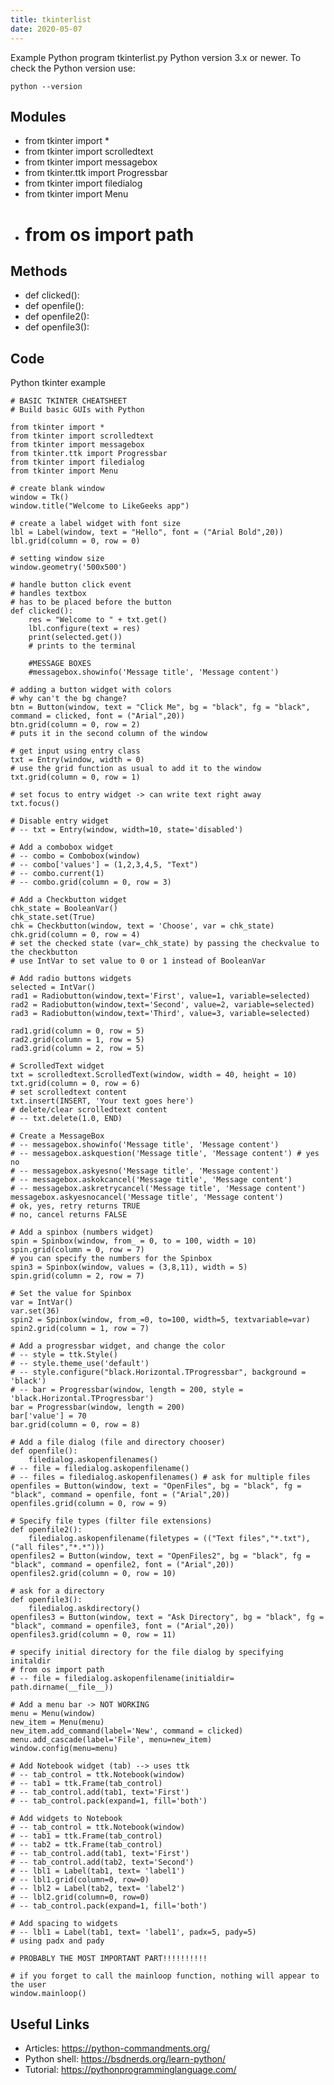 ```yaml
---
title: tkinterlist
date: 2020-05-07
---
```

Example Python program tkinterlist.py
Python version 3.x or newer.
To check the Python version use:

    python --version

## Modules

* from tkinter import *
* from tkinter import scrolledtext
* from tkinter import messagebox
* from tkinter.ttk import Progressbar
* from tkinter import filedialog
* from tkinter import Menu
* # from os import path

## Methods

* def clicked():
* def openfile():
* def openfile2():
* def openfile3():

## Code

Python tkinter example

    # BASIC TKINTER CHEATSHEET
    # Build basic GUIs with Python
    
    from tkinter import *
    from tkinter import scrolledtext
    from tkinter import messagebox
    from tkinter.ttk import Progressbar
    from tkinter import filedialog
    from tkinter import Menu
    
    # create blank window
    window = Tk()
    window.title("Welcome to LikeGeeks app")
    
    # create a label widget with font size
    lbl = Label(window, text = "Hello", font = ("Arial Bold",20))
    lbl.grid(column = 0, row = 0)
    
    # setting window size
    window.geometry('500x500')
    
    # handle button click event  
    # handles textbox
    # has to be placed before the button
    def clicked():
        res = "Welcome to " + txt.get()
        lbl.configure(text = res)
        print(selected.get())
        # prints to the terminal
    
        #MESSAGE BOXES
        #messagebox.showinfo('Message title', 'Message content')
    
    # adding a button widget with colors
    # why can't the bg change?
    btn = Button(window, text = "Click Me", bg = "black", fg = "black", command = clicked, font = ("Arial",20))
    btn.grid(column = 0, row = 2)
    # puts it in the second column of the window
    
    # get input using entry class
    txt = Entry(window, width = 0)
    # use the grid function as usual to add it to the window
    txt.grid(column = 0, row = 1)
    
    # set focus to entry widget -> can write text right away
    txt.focus()
    
    # Disable entry widget 
    # -- txt = Entry(window, width=10, state='disabled')
    
    # Add a combobox widget
    # -- combo = Combobox(window)
    # -- combo['values'] = (1,2,3,4,5, "Text")
    # -- combo.current(1)
    # -- combo.grid(column = 0, row = 3)
    
    # Add a Checkbutton widget
    chk_state = BooleanVar()
    chk_state.set(True)
    chk = Checkbutton(window, text = 'Choose', var = chk_state)
    chk.grid(column = 0, row = 4)
    # set the checked state (var=_chk_state) by passing the checkvalue to the checkbutton
    # use IntVar to set value to 0 or 1 instead of BooleanVar
    
    # Add radio buttons widgets
    selected = IntVar()
    rad1 = Radiobutton(window,text='First', value=1, variable=selected)
    rad2 = Radiobutton(window,text='Second', value=2, variable=selected)
    rad3 = Radiobutton(window,text='Third', value=3, variable=selected)
    
    rad1.grid(column = 0, row = 5)
    rad2.grid(column = 1, row = 5)
    rad3.grid(column = 2, row = 5)
    
    # ScrolledText widget
    txt = scrolledtext.ScrolledText(window, width = 40, height = 10)
    txt.grid(column = 0, row = 6)
    # set scrolledtext content
    txt.insert(INSERT, 'Your text goes here')
    # delete/clear scrolledtext content
    # -- txt.delete(1.0, END)
    
    # Create a MessageBox
    # -- messagebox.showinfo('Message title', 'Message content')
    # -- messagebox.askquestion('Message title', 'Message content') # yes no
    # -- messagebox.askyesno('Message title', 'Message content')
    # -- messagebox.askokcancel('Message title', 'Message content')
    # -- messagebox.askretrycancel('Message title', 'Message content')
    messagebox.askyesnocancel('Message title', 'Message content')
    # ok, yes, retry returns TRUE
    # no, cancel returns FALSE
    
    # Add a spinbox (numbers widget)
    spin = Spinbox(window, from_ = 0, to = 100, width = 10)
    spin.grid(column = 0, row = 7)
    # you can specify the numbers for the Spinbox
    spin3 = Spinbox(window, values = (3,8,11), width = 5)
    spin.grid(column = 2, row = 7)
    
    # Set the value for Spinbox
    var = IntVar()
    var.set(36)
    spin2 = Spinbox(window, from_=0, to=100, width=5, textvariable=var)
    spin2.grid(column = 1, row = 7)
    
    # Add a progressbar widget, and change the color
    # -- style = ttk.Style()
    # -- style.theme_use('default')
    # -- style.configure("black.Horizontal.TProgressbar", background = 'black')
    # -- bar = Progressbar(window, length = 200, style = 'black.Horizontal.TProgressbar')
    bar = Progressbar(window, length = 200)
    bar['value'] = 70
    bar.grid(column = 0, row = 8)
    
    # Add a file dialog (file and directory chooser)
    def openfile():
        filedialog.askopenfilenames()
    # -- file = filedialog.askopenfilename()
    # -- files = filedialog.askopenfilenames() # ask for multiple files
    openfiles = Button(window, text = "OpenFiles", bg = "black", fg = "black", command = openfile, font = ("Arial",20))
    openfiles.grid(column = 0, row = 9)
    
    # Specify file types (filter file extensions)
    def openfile2():
        filedialog.askopenfilename(filetypes = (("Text files","*.txt"),("all files","*.*")))
    openfiles2 = Button(window, text = "OpenFiles2", bg = "black", fg = "black", command = openfile2, font = ("Arial",20))
    openfiles2.grid(column = 0, row = 10)
    
    # ask for a directory
    def openfile3():
        filedialog.askdirectory()
    openfiles3 = Button(window, text = "Ask Directory", bg = "black", fg = "black", command = openfile3, font = ("Arial",20))
    openfiles3.grid(column = 0, row = 11)
    
    # specify initial directory for the file dialog by specifying initaldir
    # from os import path
    # -- file = filedialog.askopenfilename(initialdir= path.dirname(__file__))
    
    # Add a menu bar -> NOT WORKING
    menu = Menu(window) 
    new_item = Menu(menu) 
    new_item.add_command(label='New', command = clicked) 
    menu.add_cascade(label='File', menu=new_item) 
    window.config(menu=menu)
    
    # Add Notebook widget (tab) --> uses ttk
    # -- tab_control = ttk.Notebook(window) 
    # -- tab1 = ttk.Frame(tab_control)
    # -- tab_control.add(tab1, text='First')
    # -- tab_control.pack(expand=1, fill='both')
    
    # Add widgets to Notebook
    # -- tab_control = ttk.Notebook(window)
    # -- tab1 = ttk.Frame(tab_control)
    # -- tab2 = ttk.Frame(tab_control)
    # -- tab_control.add(tab1, text='First')
    # -- tab_control.add(tab2, text='Second')
    # -- lbl1 = Label(tab1, text= 'label1')
    # -- lbl1.grid(column=0, row=0)
    # -- lbl2 = Label(tab2, text= 'label2')
    # -- lbl2.grid(column=0, row=0)
    # -- tab_control.pack(expand=1, fill='both')
    
    # Add spacing to widgets
    # -- lbl1 = Label(tab1, text= 'label1', padx=5, pady=5)
    # using padx and pady
    
    # PROBABLY THE MOST IMPORTANT PART!!!!!!!!!!
    
    # if you forget to call the mainloop function, nothing will appear to the user
    window.mainloop()
    

## Useful Links

- Articles: https://python-commandments.org/
- Python shell: https://bsdnerds.org/learn-python/
- Tutorial: https://pythonprogramminglanguage.com/
